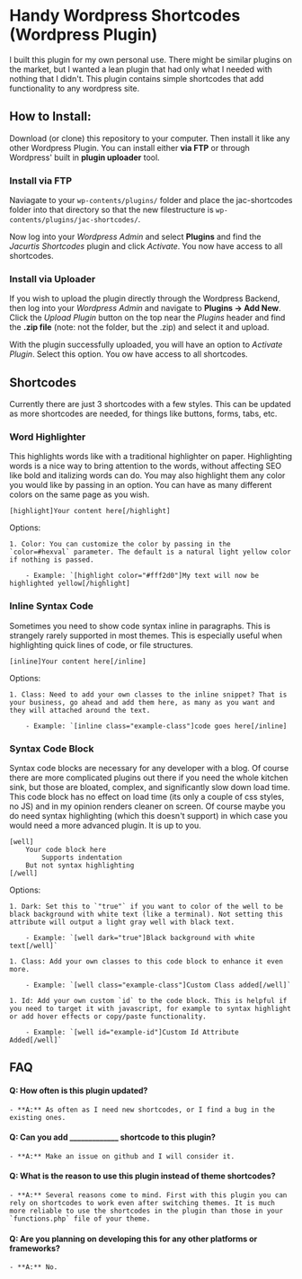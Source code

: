 # Handy Wordpress Shortcodes (Wordpress Plugin)

I built this plugin for my own personal use. There might be similar plugins on the market, but I wanted a lean plugin that had only what I needed with nothing that I didn't. This plugin contains simple shortcodes that add functionality to any wordpress site.

## How to Install:

Download (or clone) this repository to your computer. Then install it like any other Wordpress Plugin. You can install either **via FTP** or through Wordpress' built in **plugin uploader** tool.

### Install via FTP

Naviagate to your `wp-contents/plugins/` folder and place the jac-shortcodes folder into that directory so that the new filestructure is `wp-contents/plugins/jac-shortcodes/`.

Now log into your _Wordpress Admin_ and select **Plugins** and find the _Jacurtis Shortcodes_ plugin and click _Activate_. You now have access to all shortcodes.

### Install via Uploader

If you wish to upload the plugin directly through the Wordpress Backend, then log into your _Wordpress Admin_ and navigate to **Plugins -> Add New**. Click the _Upload Plugin_ button on the top near the _Plugins_ header and find the **.zip file** (note: not the folder, but the .zip) and select it and upload.

With the plugin successfully uploaded, you will have an option to _Activate Plugin_. Select this option. You ow have access to all shortcodes.

## Shortcodes

Currently there are just 3 shortcodes with a few styles. This can be updated as more shortcodes are needed, for things like buttons, forms, tabs, etc.

### Word Highlighter

This highlights words like with a traditional highlighter on paper. Highlighting words is a nice way to bring attention to the words, without affecting SEO like bold and italizing words can do. You may also highlight them any color you would like by passing in an option. You can have as many different colors on the same page as you wish.

`[highlight]Your content here[/highlight]`

Options:
	
	1. Color: You can customize the color by passing in the `color=#hexval` parameter. The default is a natural light yellow color if nothing is passed.

		- Example: `[highlight color="#fff2d0"]My text will now be highlighted yellow[/highlight]


### Inline Syntax Code

Sometimes you need to show code syntax inline in paragraphs. This is strangely rarely supported in most themes. This is especially useful when highlighting quick lines of code, or file structures.

`[inline]Your content here[/inline]`

Options:
	
	1. Class: Need to add your own classes to the inline snippet? That is your business, go ahead and add them here, as many as you want and they will attached around the text.

		- Example: `[inline class="example-class"]code goes here[/inline]


### Syntax Code Block

Syntax code blocks are necessary for any developer with a blog. Of course there are more complicated plugins out there if you need the whole kitchen sink, but those are bloated, complex, and significantly slow down load time. This code block has no effect on load time (its only a couple of css styles, no JS) and in my opinion renders cleaner on screen. Of course maybe you do need syntax highlighting (which this doesn't support) in which case you would need a more advanced plugin. It is up to you.

    [well]
	    Your code block here
	    	Supports indentation
	    But not syntax highlighting
	[/well]

Options:

	1. Dark: Set this to `"true"` if you want to color of the well to be black background with white text (like a terminal). Not setting this attribute will output a light gray well with black text.

		- Example: `[well dark="true"]Black background with white text[/well]`
	
	1. Class: Add your own classes to this code block to enhance it even more.

		- Example: `[well class="example-class"]Custom Class added[/well]`

	1. Id: Add your own custom `id` to the code block. This is helpful if you need to target it with javascript, for example to syntax highlight or add hover effects or copy/paste functionality.

		- Example: `[well id="example-id"]Custom Id Attribute Added[/well]`


## FAQ

#### Q: How often is this plugin updated?

	- **A:** As often as I need new shortcodes, or I find a bug in the existing ones.

#### Q: Can you add _____________ shortcode to this plugin?

	- **A:** Make an issue on github and I will consider it.

#### Q: What is the reason to use this plugin instead of theme shortcodes?

	- **A:** Several reasons come to mind. First with this plugin you can rely on shortcodes to work even after switching themes. It is much more reliable to use the shortcodes in the plugin than those in your `functions.php` file of your theme.

#### Q: Are you planning on developing this for any other platforms or frameworks?

	- **A:** No.